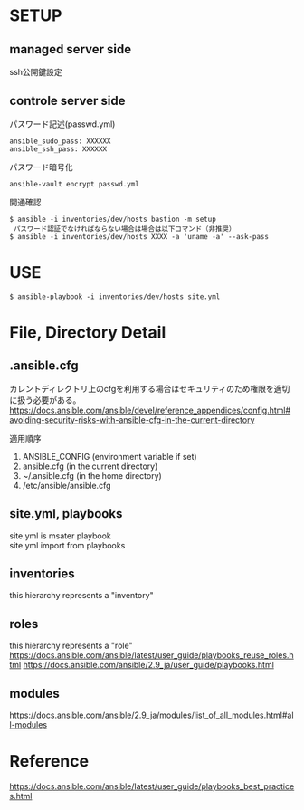 # SETUP
## managed server side
ssh公開鍵設定

## controle server side
パスワード記述(passwd.yml)
```
ansible_sudo_pass: XXXXXX
ansible_ssh_pass: XXXXXX
```
パスワード暗号化
```
ansible-vault encrypt passwd.yml
```
開通確認
```
$ ansible -i inventories/dev/hosts bastion -m setup
 パスワード認証でなければならない場合は場合は以下コマンド（非推奨）
$ ansible -i inventories/dev/hosts XXXX -a 'uname -a' --ask-pass
```


# USE
```
$ ansible-playbook -i inventories/dev/hosts site.yml
```

# File, Directory Detail
## .ansible.cfg
カレントディレクトリ上のcfgを利用する場合はセキュリティのため権限を適切に扱う必要がある。  
https://docs.ansible.com/ansible/devel/reference_appendices/config.html#avoiding-security-risks-with-ansible-cfg-in-the-current-directory  

適用順序  
1. ANSIBLE_CONFIG (environment variable if set)
2. ansible.cfg (in the current directory)
3. ~/.ansible.cfg (in the home directory)
4. /etc/ansible/ansible.cfg  

## site.yml, playbooks
site.yml is msater playbook  
site.yml import from playbooks

## inventories
this hierarchy represents a "inventory"

## roles
this hierarchy represents a "role"  
https://docs.ansible.com/ansible/latest/user_guide/playbooks_reuse_roles.html
https://docs.ansible.com/ansible/2.9_ja/user_guide/playbooks.html

## modules
https://docs.ansible.com/ansible/2.9_ja/modules/list_of_all_modules.html#all-modules

# Reference
https://docs.ansible.com/ansible/latest/user_guide/playbooks_best_practices.html
